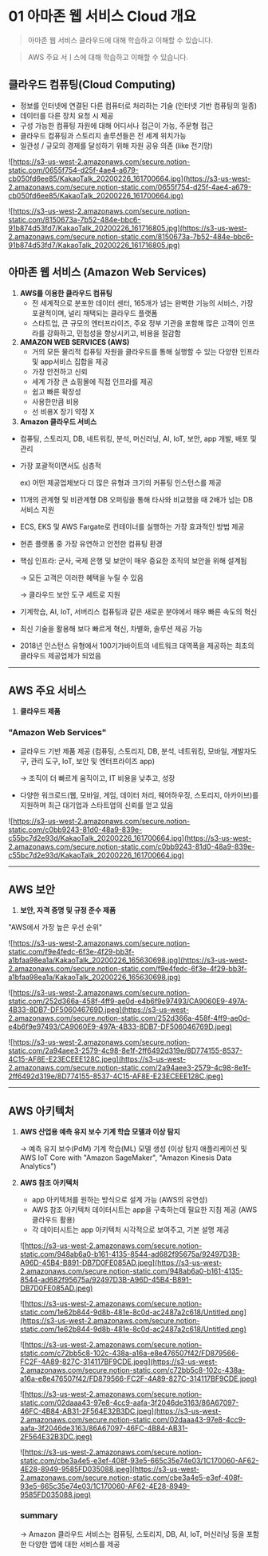 # 01 아마존 웹 서비스 Cloud 개요

> 아마존 웹 서비스 클라우드에 대해 학습하고 이해할 수 있습니다.

> AWS 주요 서ㅣ스에 대해 학습하고 이해할 수 있습니다.

## 클라우드 컴퓨팅(Cloud Computing)

- 정보를 인터넷에 연결된 다른 컴퓨터로 처리하는 기술 (인터넷 기반 컴퓨팅의 일종)
- 데이터를 다른 장치 요청 시 제공
- 구성 가능한 컴퓨팅 자원에 대해 어디서나 접근이 가능, 주문형 접근
- 클라우드 컴퓨팅과 스토리지 솔루션들은 전 세계 위치가능
- 일관성 / 규모의 경제를 달성하기 위해 자원 공유 의존 (like 전기망)

![https://s3-us-west-2.amazonaws.com/secure.notion-static.com/0655f754-d25f-4ae4-a679-cb050fd6ee85/KakaoTalk_20200226_161700664.jpg](https://s3-us-west-2.amazonaws.com/secure.notion-static.com/0655f754-d25f-4ae4-a679-cb050fd6ee85/KakaoTalk_20200226_161700664.jpg)

![https://s3-us-west-2.amazonaws.com/secure.notion-static.com/8150673a-7b52-484e-bbc6-91b874d53fd7/KakaoTalk_20200226_161716805.jpg](https://s3-us-west-2.amazonaws.com/secure.notion-static.com/8150673a-7b52-484e-bbc6-91b874d53fd7/KakaoTalk_20200226_161716805.jpg)



## 아마존 웹 서비스 (Amazon Web Services)

1. **AWS를 이용한 클라우드 컴퓨팅**
   - 전 세계적으로 분포한 데이터 센터, 165개가 넘는 완벽한 기능의 서비스, 가장 포괄적이며, 널리 채택되는 클라우드 플랫폼
   - 스타트업, 큰 규모의 엔터프라이즈, 주요 정부 기관을 포함해 많은 고객이 인프라를 강화하고, 민첩성을 향상시키고, 비용을 절감함
2. **AMAZON WEB SERVICES (AWS)**
   - 거의 모든 물리적 컴퓨팅 자원을 클라우드를 통해 실행할 수 있는 다양한 인프라 및 app서비스 집합을 제공
   - 가장 안전하고 신뢰
   - 세계 가장 큰 쇼핑몰에 직접 인프라를 제공
   - 쉽고 빠른 확장성
   - 사용한만큼 비용
   - 선 비용X 장기 약정 X
3. **Amazon 클라우드 서비스**

- 컴퓨팅, 스토리지, DB, 네트워킹, 분석, 머신러닝, AI, IoT, 보안, app 개발, 배포 및 관리

- 가장 포괄적이면서도 심층적

  ex) 어떤 제공업체보다 더 많은 유형과 크기의 커퓨팅 인스턴스를 제공

- 11개의 관계형 및 비관계형  DB 오퍼링을 통해 타사와 비교했을 때 2배가 넘는 DB 서비스 지원

- ECS, EKS 및 AWS Fargate로 컨테이너를 실행하는 가장 효과적인 방법 제공

- 현존 플랫폼 중 가장 유연하고 안전한 컴퓨팅 환경

- 핵심 인프라: 군사, 국제 은행 및 보안이 매우 중요한 조직의 보안을 위해 설계됨

  → 모든 고객은 이러한 혜택을 누릴 수 있음

  → 클라우드 보안 도구 세트로 지원

- 기계학습, AI, IoT, 서버리스 컴퓨팅과 같은 새로운 분야에서 매우 빠른 속도의 혁신

- 최신 기술을 활용해 보다 빠르게 혁신, 차별화, 솔루션 제공 가능

- 2018년 인스턴스 유형에서 100기가바이트의 네트워크 대역폭을 제공하는 최초의 클라우드 제공업체가 되었음

------

## AWS 주요 서비스

1. **클라우드 제품**

### "Amazon Web Services"

- 글라우드 기반 제품 제공 (컴퓨팅, 스토리지, DB, 분석, 네트워킹, 모바일, 개발자도구, 관리 도구, IoT, 보안 및 엔터프라이즈 app)

  → 조직이 더 빠르게 움직이고, IT 비용을 낮추고, 성장

- 다양한 워크로드(웹, 모바일, 게임, 데이터 처리, 웨어하우징, 스토리지, 아카이브)를 지원하며 최근 대기업과 스타트업의 신뢰를 얻고 있음

![https://s3-us-west-2.amazonaws.com/secure.notion-static.com/c0bb9243-81d0-48a9-839e-c55bc7d2e93d/KakaoTalk_20200226_161700664.jpg](https://s3-us-west-2.amazonaws.com/secure.notion-static.com/c0bb9243-81d0-48a9-839e-c55bc7d2e93d/KakaoTalk_20200226_161700664.jpg)

------

## AWS 보안

1. **보안, 자격 증명 및 규정 준수 제품**

"AWS에서 가장 높은 우선 순위"

![https://s3-us-west-2.amazonaws.com/secure.notion-static.com/f9e4fedc-6f3e-4f29-bb3f-a1bfaa98ea1a/KakaoTalk_20200226_165630698.jpg](https://s3-us-west-2.amazonaws.com/secure.notion-static.com/f9e4fedc-6f3e-4f29-bb3f-a1bfaa98ea1a/KakaoTalk_20200226_165630698.jpg)

![https://s3-us-west-2.amazonaws.com/secure.notion-static.com/252d366a-458f-4ff9-ae0d-e4b6f9e97493/CA9060E9-497A-4B33-8DB7-DF506046769D.jpeg](https://s3-us-west-2.amazonaws.com/secure.notion-static.com/252d366a-458f-4ff9-ae0d-e4b6f9e97493/CA9060E9-497A-4B33-8DB7-DF506046769D.jpeg)

![https://s3-us-west-2.amazonaws.com/secure.notion-static.com/2a94aee3-2579-4c98-8e1f-2ff6492d319e/8D774155-8537-4C15-AF8E-E23ECEEE128C.jpeg](https://s3-us-west-2.amazonaws.com/secure.notion-static.com/2a94aee3-2579-4c98-8e1f-2ff6492d319e/8D774155-8537-4C15-AF8E-E23ECEEE128C.jpeg)

------

## AWS 아키텍처

1. **AWS 산업용 예측 유지 보수 기계 학습 모델과 이상 탐지**

   → 예측 유지 보수(PdM) 기계 학습(ML) 모델 생성 (이상 탐지 애플리케이션 및 AWS IoT Core with "Amazon SageMaker", "Amazon Kinesis Data Analytics")

2. **AWS 참조 아키텍처**

   - app 아키텍처를 원하는 방식으로 설계 가능 (AWS의 유연성)
   - AWS 참조 아키텍처 데이터시트는 app을 구축하는데 필요한 지침 제공 (AWS클라우드 활용)
   - 각 데이터시트는 app 아키텍처 시각적으로 보여주고, 기본 설명 제공

   ![https://s3-us-west-2.amazonaws.com/secure.notion-static.com/948ab6a0-b161-4135-8544-ad682f95675a/92497D3B-A96D-45B4-B891-DB7D0FE085AD.jpeg](https://s3-us-west-2.amazonaws.com/secure.notion-static.com/948ab6a0-b161-4135-8544-ad682f95675a/92497D3B-A96D-45B4-B891-DB7D0FE085AD.jpeg)

   ![https://s3-us-west-2.amazonaws.com/secure.notion-static.com/1e62b844-9d8b-481e-8c0d-ac2487a2c618/Untitled.png](https://s3-us-west-2.amazonaws.com/secure.notion-static.com/1e62b844-9d8b-481e-8c0d-ac2487a2c618/Untitled.png)

   ![https://s3-us-west-2.amazonaws.com/secure.notion-static.com/c72bb5c8-102c-438a-a16a-e8e476507f42/FD879566-FC2F-4A89-827C-314117BF9CDE.jpeg](https://s3-us-west-2.amazonaws.com/secure.notion-static.com/c72bb5c8-102c-438a-a16a-e8e476507f42/FD879566-FC2F-4A89-827C-314117BF9CDE.jpeg)

   ![https://s3-us-west-2.amazonaws.com/secure.notion-static.com/02daaa43-97e8-4cc9-aafa-3f2046de3163/86A67097-46FC-4B84-AB31-2F564E32B3DC.jpeg](https://s3-us-west-2.amazonaws.com/secure.notion-static.com/02daaa43-97e8-4cc9-aafa-3f2046de3163/86A67097-46FC-4B84-AB31-2F564E32B3DC.jpeg)

   ![https://s3-us-west-2.amazonaws.com/secure.notion-static.com/cbe3a4e5-e3ef-408f-93e5-665c35e74e03/1C170060-AF62-4E28-8949-9585FD035088.jpeg](https://s3-us-west-2.amazonaws.com/secure.notion-static.com/cbe3a4e5-e3ef-408f-93e5-665c35e74e03/1C170060-AF62-4E28-8949-9585FD035088.jpeg)

   ### summary

   → Amazon 클라우드 서비스는 컴퓨팅, 스토리지, DB, AI, IoT, 머신러닝 등을 포함한 다양한 앱에 대한 서비스를 제공

